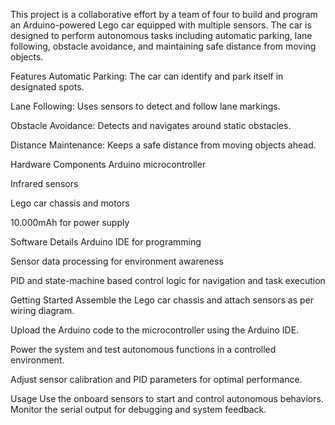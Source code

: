 This project is a collaborative effort by a team of four to build and program an Arduino-powered Lego car equipped with multiple sensors. The car is designed to perform autonomous tasks including automatic parking, lane following, obstacle avoidance, and maintaining safe distance from moving objects.

Features
Automatic Parking: The car can identify and park itself in designated spots.

Lane Following: Uses sensors to detect and follow lane markings.

Obstacle Avoidance: Detects and navigates around static obstacles.

Distance Maintenance: Keeps a safe distance from moving objects ahead.

Hardware Components
Arduino microcontroller

Infrared sensors

Lego car chassis and motors

10.000mAh for power supply

Software Details
Arduino IDE for programming

Sensor data processing for environment awareness

PID and state-machine based control logic for navigation and task execution


Getting Started
Assemble the Lego car chassis and attach sensors as per wiring diagram.

Upload the Arduino code to the microcontroller using the Arduino IDE.

Power the system and test autonomous functions in a controlled environment.

Adjust sensor calibration and PID parameters for optimal performance.

Usage
Use the onboard sensors to start and control autonomous behaviors. Monitor the serial output for debugging and system feedback.
